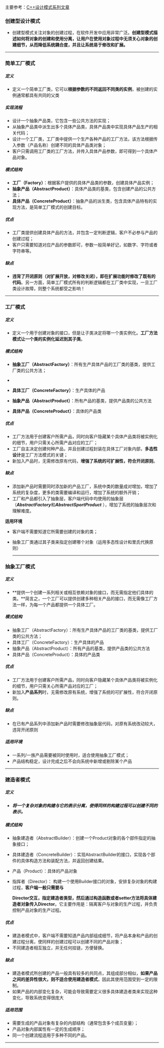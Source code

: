 主要参考：[C++设计模式系列文章](https://zhuanlan.zhihu.com/p/94877789)



### 创建型设计模式

- 创建型模式关注对象的创建过程，在软件开发中应用非常广泛。**创建型模式描述如何将对象的创建和使用分离，让用户在使用对象过程中无须关心对象的创建细节，从而降低系统耦合度，并且让系统易于修改和扩展。**

------

### 简单工厂模式

##### 定义

- 定义一个简单工厂类，它可以**根据参数的不同返回不同类的实例**，被创建的实例通常都具有共同的父类

##### 实现流程

- 设计一个抽象产品类，它包含一些公共方法的实现；
- 从抽象产品类中派生出多个具体产品类，具体产品类中实现具体产品生产的相关代码；
- 设计一个工厂类，工厂类中提供一个生产各种产品的工厂方法，该方法根据传入参数（产品名称）创建不同的具体产品类对象；
- 客户只需调用工厂类的工厂方法，并传入具体产品参数，即可得到一个具体产品对象。

##### 模式结构

- **工厂（Factory）**：根据客户提供的具体产品类的参数，创建具体产品实例；
- **抽象产品（AbstractProduct）**：具体产品类的基类，包含创建产品的公共方法；
- **具体产品（ConcreteProduct）**：抽象产品的派生类，包含具体产品特有的实现方法，是简单工厂模式的创建目标。

##### 优点

- 工厂类提供创建具体产品的方法，并包含一定判断逻辑，客户不必参与产品的创建过程；
- 客户只需要知道对应产品的参数即可，参数一般简单好记，如数字、字符或者字符串等。

##### 缺点

- **违背了开闭原则（对扩展开放，对修改关闭），即在扩展功能时修改了既有的代码**。另一方面，简单工厂模式所有的判断逻辑都在工厂类中实现，一旦工厂类设计故障，则整个系统都受之影响！

------

### 工厂模式

##### 定义

- 定义一个用于创建对象的接口，但是让子类决定将哪一个类实例化。**工厂方法模式让一个类的实例化延迟到其子类**。

##### 模式结构

- **抽象工厂（AbstractFactory）**：所有生产具体产品的工厂类的基类，提供工厂类的公共方法；

- 
- **具体工厂（ConcreteFactory）**：生产具体的产品
- **抽象产品（AbstractProduct）**：所有产品的基类，提供产品类的公共方法
- **具体产品（ConcreteProduct）**：具体的产品类

##### 优点

- 工厂方法用于创建客户所需产品，同时向客户隐藏某个具体产品类将被实例化的细节，用户只需关心所需产品对应的工厂；
- 工厂自主决定创建何种产品，并且创建过程封装在具体工厂对象内部，**多态性设计**是工厂方法模式的关键；
- 新加入产品时，无需修改原有代码，**增强了系统的可扩展性，符合开闭原则**。

##### 缺点

- 添加新产品时需要同时添加新的产品工厂，系统中类的数量成对增加，增加了系统的复杂度，更多的类需要编译和运行，增加了系统的额外开销；
- 工厂和产品都引入了抽象层，客户端代码中均使用的抽象层（***AbstractFactory***和***AbstractSportProduct*** ），增加了系统的抽象层次和理解难度。

**适用环境**

- 客户端不需要知道它所需要创建的对象的类；

- 抽象工厂类通过其子类来指定创建哪个对象（运用多态性设计和里氏代换原则）

  ------

### 抽象工厂模式

##### 定义

- **提供一个创建一系列相关或相互依赖对象的接口，而无需指定他们具体的类。**简言之，一个工厂可以提供创建多种相关产品的接口，而无需像工厂方法一样，为每一个产品都提供一个具体工厂。 

##### 模式结构

- 抽象工厂（AbstractFactory）：所有生产具体产品的工厂类的基类，提供工厂类的公共方法；
- 具体工厂（ConcreteFactory）：生产具体的产品
- 抽象产品（AbstractProduct）：所有产品的基类，提供产品类的公共方法
- 具体产品（ConcreteProduct）：具体的产品类

##### 优点

- 工厂方法用于创建客户所需产品，同时向客户隐藏某个具体产品类将被实例化的细节，用户只需关心所需产品对应的工厂；
- 新加入**产品系列**时，无需修改原有系统，增强了系统的可扩展性，符合开闭原则。

##### 缺点

- 在已有产品系列中添加新产品时需要修改抽象层代码，对原有系统改动较大，违背开闭原则

##### 适用环境

- 一系列/一族产品需要被同时使用时，适合使用抽象工厂模式；
- 产品结构稳定，设计完成之后不会向系统中新增或剔除某个产品

------

### 建造者模式

##### 定义

- ##### **将一个复杂对象的构建与它的表示分离，使得同样的构建过程可以创建不同的表示。**

##### 模式结构

- 抽象建造者（AbstractBuilder）：创建一个Product对象的各个部件指定的抽象接口；

- 具体建造者（ConcreteBuilder）：实现AbstractBuilder的接口，实现各个部件的具体构造方法和装配方法，并返回创建结果。

- 产品（Product）：具体的产品对象

- 指挥者（Director）： 构建一个使用Builder接口的对象，安排复杂对象的构建过程，**客户端一般只需要与**

  **Director交互，指定建造者类型，然后通过构造函数或者setter方法将具体建造者对象传入Director**。它主要作用是：隔离客户与对象的生产过程，并负责控制产品对象的生产过程。

##### 优点

- 建造者模式中，客户端不需要知道产品内部组成细节，将产品本身和产品的创建过程分离，使同样的创建过程可以创建不同的产品对象；
- 不同建造者相互独立，并无任何挂链，方便替换。

##### 缺点

- 建造者模式所创建的产品一般具有较多的共同点，其组成部分相似，**如果产品之间的差异性很大，则不适合使用建造者模式**，因此其使用范围受到一定的限制。
-  如果产品的内部变化复杂，可能会导致需要定义很多具体建造者类来实现这种变化，导致系统变得很庞大

##### 适用范围

- 需要生成的产品对象有复杂的内部结构（通常包含多个成员变量）；
- 产品对象内部属性有一定的生成顺序；
- 同一个创建流程适用于多种不同的产品。

------

